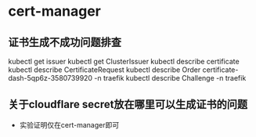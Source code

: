 
# cert-manager

## 证书生成不成功问题排查

kubectl get issuer 
kubectl get ClusterIssuer 
kubectl describe certificate 
kubectl describe CertificateRequest 
kubectl describe Order certificate-dash-5qp6z-3580739920 -n traefik
kubectl describe Challenge -n traefik


## 关于cloudflare secret放在哪里可以生成证书的问题

* 实验证明仅在cert-manager即可